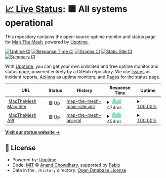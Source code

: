 # [📈 Live Status](https://mapthemesh.github.io/uptime): <!--live status--> **🟩 All systems operational**

This repository contains the open-source uptime monitor and status page for [Map The Mesh](https://map.themesh.live), powered by [Upptime](https://github.com/upptime/upptime).

[![Uptime CI](https://github.com/mapthemesh/uptime/workflows/Uptime%20CI/badge.svg)](https://github.com/mapthemesh/uptime/actions?query=workflow%3A%22Uptime+CI%22)
[![Response Time CI](https://github.com/mapthemesh/uptime/workflows/Response%20Time%20CI/badge.svg)](https://github.com/mapthemesh/uptime/actions?query=workflow%3A%22Response+Time+CI%22)
[![Graphs CI](https://github.com/mapthemesh/uptime/workflows/Graphs%20CI/badge.svg)](https://github.com/mapthemesh/uptime/actions?query=workflow%3A%22Graphs+CI%22)
[![Static Site CI](https://github.com/mapthemesh/uptime/workflows/Static%20Site%20CI/badge.svg)](https://github.com/mapthemesh/uptime/actions?query=workflow%3A%22Static+Site+CI%22)
[![Summary CI](https://github.com/mapthemesh/uptime/workflows/Summary%20CI/badge.svg)](https://github.com/mapthemesh/uptime/actions?query=workflow%3A%22Summary+CI%22)

With [Upptime](https://upptime.js.org), you can get your own unlimited and free uptime monitor and status page, powered entirely by a GitHub repository. We use [Issues](https://github.com/mapthemesh/uptime/issues) as incident reports, [Actions](https://github.com/mapthemesh/uptime/actions) as uptime monitors, and [Pages](https://mapthemesh.github.io/uptime) for the status page.

<!--start: status pages-->
<!-- This summary is generated by Upptime (https://github.com/upptime/upptime) -->
<!-- Do not edit this manually, your changes will be overwritten -->
<!-- prettier-ignore -->
| URL | Status | History | Response Time | Uptime |
| --- | ------ | ------- | ------------- | ------ |
| <img alt="" src="https://icons.duckduckgo.com/ip3/map.themesh.live.ico" height="13"> [MapTheMesh Main Site](https://map.themesh.live/up) | 🟩 Up | [map-the-mesh-main-site.yml](https://github.com/MapTheMesh/uptime/commits/HEAD/history/map-the-mesh-main-site.yml) | <details><summary><img alt="Response time graph" src="./graphs/map-the-mesh-main-site/response-time-week.png" height="20"> 474ms</summary><br><a href="https://MapTheMesh.github.io/uptime/history/map-the-mesh-main-site"><img alt="Response time 493" src="https://img.shields.io/endpoint?url=https%3A%2F%2Fraw.githubusercontent.com%2FMapTheMesh%2Fuptime%2FHEAD%2Fapi%2Fmap-the-mesh-main-site%2Fresponse-time.json"></a><br><a href="https://MapTheMesh.github.io/uptime/history/map-the-mesh-main-site"><img alt="24-hour response time 581" src="https://img.shields.io/endpoint?url=https%3A%2F%2Fraw.githubusercontent.com%2FMapTheMesh%2Fuptime%2FHEAD%2Fapi%2Fmap-the-mesh-main-site%2Fresponse-time-day.json"></a><br><a href="https://MapTheMesh.github.io/uptime/history/map-the-mesh-main-site"><img alt="7-day response time 474" src="https://img.shields.io/endpoint?url=https%3A%2F%2Fraw.githubusercontent.com%2FMapTheMesh%2Fuptime%2FHEAD%2Fapi%2Fmap-the-mesh-main-site%2Fresponse-time-week.json"></a><br><a href="https://MapTheMesh.github.io/uptime/history/map-the-mesh-main-site"><img alt="30-day response time 479" src="https://img.shields.io/endpoint?url=https%3A%2F%2Fraw.githubusercontent.com%2FMapTheMesh%2Fuptime%2FHEAD%2Fapi%2Fmap-the-mesh-main-site%2Fresponse-time-month.json"></a><br><a href="https://MapTheMesh.github.io/uptime/history/map-the-mesh-main-site"><img alt="1-year response time 493" src="https://img.shields.io/endpoint?url=https%3A%2F%2Fraw.githubusercontent.com%2FMapTheMesh%2Fuptime%2FHEAD%2Fapi%2Fmap-the-mesh-main-site%2Fresponse-time-year.json"></a></details> | <details><summary><a href="https://MapTheMesh.github.io/uptime/history/map-the-mesh-main-site">100.00%</a></summary><a href="https://MapTheMesh.github.io/uptime/history/map-the-mesh-main-site"><img alt="All-time uptime 99.99%" src="https://img.shields.io/endpoint?url=https%3A%2F%2Fraw.githubusercontent.com%2FMapTheMesh%2Fuptime%2FHEAD%2Fapi%2Fmap-the-mesh-main-site%2Fuptime.json"></a><br><a href="https://MapTheMesh.github.io/uptime/history/map-the-mesh-main-site"><img alt="24-hour uptime 100.00%" src="https://img.shields.io/endpoint?url=https%3A%2F%2Fraw.githubusercontent.com%2FMapTheMesh%2Fuptime%2FHEAD%2Fapi%2Fmap-the-mesh-main-site%2Fuptime-day.json"></a><br><a href="https://MapTheMesh.github.io/uptime/history/map-the-mesh-main-site"><img alt="7-day uptime 100.00%" src="https://img.shields.io/endpoint?url=https%3A%2F%2Fraw.githubusercontent.com%2FMapTheMesh%2Fuptime%2FHEAD%2Fapi%2Fmap-the-mesh-main-site%2Fuptime-week.json"></a><br><a href="https://MapTheMesh.github.io/uptime/history/map-the-mesh-main-site"><img alt="30-day uptime 100.00%" src="https://img.shields.io/endpoint?url=https%3A%2F%2Fraw.githubusercontent.com%2FMapTheMesh%2Fuptime%2FHEAD%2Fapi%2Fmap-the-mesh-main-site%2Fuptime-month.json"></a><br><a href="https://MapTheMesh.github.io/uptime/history/map-the-mesh-main-site"><img alt="1-year uptime 99.99%" src="https://img.shields.io/endpoint?url=https%3A%2F%2Fraw.githubusercontent.com%2FMapTheMesh%2Fuptime%2FHEAD%2Fapi%2Fmap-the-mesh-main-site%2Fuptime-year.json"></a></details>
| <img alt="" src="https://icons.duckduckgo.com/ip3/api.themesh.live.ico" height="13"> [MapTheMesh API](https://api.themesh.live/up) | 🟩 Up | [map-the-mesh-api.yml](https://github.com/MapTheMesh/uptime/commits/HEAD/history/map-the-mesh-api.yml) | <details><summary><img alt="Response time graph" src="./graphs/map-the-mesh-api/response-time-week.png" height="20"> 454ms</summary><br><a href="https://MapTheMesh.github.io/uptime/history/map-the-mesh-api"><img alt="Response time 549" src="https://img.shields.io/endpoint?url=https%3A%2F%2Fraw.githubusercontent.com%2FMapTheMesh%2Fuptime%2FHEAD%2Fapi%2Fmap-the-mesh-api%2Fresponse-time.json"></a><br><a href="https://MapTheMesh.github.io/uptime/history/map-the-mesh-api"><img alt="24-hour response time 403" src="https://img.shields.io/endpoint?url=https%3A%2F%2Fraw.githubusercontent.com%2FMapTheMesh%2Fuptime%2FHEAD%2Fapi%2Fmap-the-mesh-api%2Fresponse-time-day.json"></a><br><a href="https://MapTheMesh.github.io/uptime/history/map-the-mesh-api"><img alt="7-day response time 454" src="https://img.shields.io/endpoint?url=https%3A%2F%2Fraw.githubusercontent.com%2FMapTheMesh%2Fuptime%2FHEAD%2Fapi%2Fmap-the-mesh-api%2Fresponse-time-week.json"></a><br><a href="https://MapTheMesh.github.io/uptime/history/map-the-mesh-api"><img alt="30-day response time 484" src="https://img.shields.io/endpoint?url=https%3A%2F%2Fraw.githubusercontent.com%2FMapTheMesh%2Fuptime%2FHEAD%2Fapi%2Fmap-the-mesh-api%2Fresponse-time-month.json"></a><br><a href="https://MapTheMesh.github.io/uptime/history/map-the-mesh-api"><img alt="1-year response time 549" src="https://img.shields.io/endpoint?url=https%3A%2F%2Fraw.githubusercontent.com%2FMapTheMesh%2Fuptime%2FHEAD%2Fapi%2Fmap-the-mesh-api%2Fresponse-time-year.json"></a></details> | <details><summary><a href="https://MapTheMesh.github.io/uptime/history/map-the-mesh-api">100.00%</a></summary><a href="https://MapTheMesh.github.io/uptime/history/map-the-mesh-api"><img alt="All-time uptime 99.99%" src="https://img.shields.io/endpoint?url=https%3A%2F%2Fraw.githubusercontent.com%2FMapTheMesh%2Fuptime%2FHEAD%2Fapi%2Fmap-the-mesh-api%2Fuptime.json"></a><br><a href="https://MapTheMesh.github.io/uptime/history/map-the-mesh-api"><img alt="24-hour uptime 100.00%" src="https://img.shields.io/endpoint?url=https%3A%2F%2Fraw.githubusercontent.com%2FMapTheMesh%2Fuptime%2FHEAD%2Fapi%2Fmap-the-mesh-api%2Fuptime-day.json"></a><br><a href="https://MapTheMesh.github.io/uptime/history/map-the-mesh-api"><img alt="7-day uptime 100.00%" src="https://img.shields.io/endpoint?url=https%3A%2F%2Fraw.githubusercontent.com%2FMapTheMesh%2Fuptime%2FHEAD%2Fapi%2Fmap-the-mesh-api%2Fuptime-week.json"></a><br><a href="https://MapTheMesh.github.io/uptime/history/map-the-mesh-api"><img alt="30-day uptime 100.00%" src="https://img.shields.io/endpoint?url=https%3A%2F%2Fraw.githubusercontent.com%2FMapTheMesh%2Fuptime%2FHEAD%2Fapi%2Fmap-the-mesh-api%2Fuptime-month.json"></a><br><a href="https://MapTheMesh.github.io/uptime/history/map-the-mesh-api"><img alt="1-year uptime 99.99%" src="https://img.shields.io/endpoint?url=https%3A%2F%2Fraw.githubusercontent.com%2FMapTheMesh%2Fuptime%2FHEAD%2Fapi%2Fmap-the-mesh-api%2Fuptime-year.json"></a></details>

<!--end: status pages-->

[**Visit our status website →**](https://mapthemesh.github.io/uptime)

## 📄 License

- Powered by: [Upptime](https://github.com/upptime/upptime)
- Code: [MIT](./LICENSE) © [Anand Chowdhary](https://anandchowdhary.com), supported by [Pabio](https://pabio.com)
- Data in the `./history` directory: [Open Database License](https://opendatacommons.org/licenses/odbl/1-0/)
